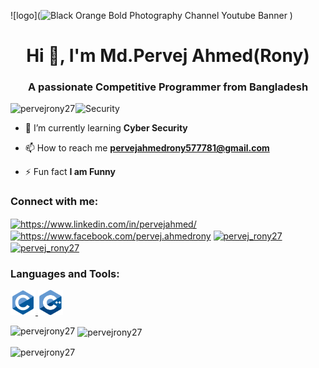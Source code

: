 ![logo](![Black Orange Bold Photography Channel Youtube Banner](https://github.com/pervejrony27/pervejrony27/assets/147268299/1a68d173-3b77-4535-b19a-cddeecefbc25)
)
<h1 align="center">Hi 👋, I'm Md.Pervej Ahmed(Rony)</h1>
<h3 align="center">A passionate Competitive Programmer from Bangladesh</h3>

<img align="right" alt="Security" width="400" src="https://kepsure.com/wp-content/uploads/2022/05/alarm-gif.gif">

<p align="left"> <img src="https://komarev.com/ghpvc/?username=pervejrony27&label=Profile%20views&color=0e75b6&style=flat" alt="pervejrony27" /> </p>

- 🌱 I’m currently learning **Cyber Security**

- 📫 How to reach me **pervejahmedrony577781@gmail.com**

- ⚡ Fun fact **I am Funny**

<h3 align="left">Connect with me:</h3>
<p align="left">
<a href="https://linkedin.com/in/https://www.linkedin.com/in/pervejahmed/" target="blank"><img align="center" src="https://raw.githubusercontent.com/rahuldkjain/github-profile-readme-generator/master/src/images/icons/Social/linked-in-alt.svg" alt="https://www.linkedin.com/in/pervejahmed/" height="30" width="40" /></a>
<a href="https://fb.com/https://www.facebook.com/pervej.ahmedrony" target="blank"><img align="center" src="https://raw.githubusercontent.com/rahuldkjain/github-profile-readme-generator/master/src/images/icons/Social/facebook.svg" alt="https://www.facebook.com/pervej.ahmedrony" height="30" width="40" /></a>
<a href="https://www.codechef.com/users/pervej_rony27" target="blank"><img align="center" src="https://cdn.jsdelivr.net/npm/simple-icons@3.1.0/icons/codechef.svg" alt="pervej_rony27" height="30" width="40" /></a>
<a href="https://codeforces.com/profile/pervej_rony27" target="blank"><img align="center" src="https://raw.githubusercontent.com/rahuldkjain/github-profile-readme-generator/master/src/images/icons/Social/codeforces.svg" alt="pervej_rony27" height="30" width="40" /></a>
</p>

<h3 align="left">Languages and Tools:</h3>
<p align="left"> <a href="https://www.cprogramming.com/" target="_blank" rel="noreferrer"> <img src="https://raw.githubusercontent.com/devicons/devicon/master/icons/c/c-original.svg" alt="c" width="40" height="40"/> </a> <a href="https://www.w3schools.com/cpp/" target="_blank" rel="noreferrer"> <img src="https://raw.githubusercontent.com/devicons/devicon/master/icons/cplusplus/cplusplus-original.svg" alt="cplusplus" width="40" height="40"/> </a> </p>

<p><img align="left" src="https://github-readme-stats.vercel.app/api/top-langs?username=pervejrony27&show_icons=true&locale=en&layout=compact" alt="pervejrony27" /></p>

<p>&nbsp;<img align="center" src="https://github-readme-stats.vercel.app/api?username=pervejrony27&show_icons=true&locale=en" alt="pervejrony27" /></p>

<p><img align="center" src="https://github-readme-streak-stats.herokuapp.com/?user=pervejrony27&" alt="pervejrony27" /></p>
